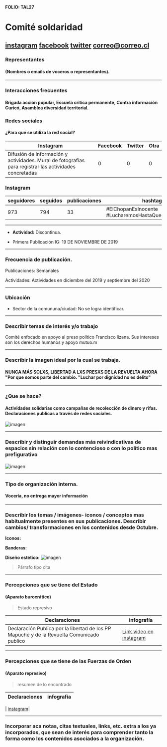 #### FOLIO: TAL27
# Comité soldaridad 

[instagram](https://www.instagram.com/comitedesolidaridadconfco/)
[facebook]()
[twitter]()
<correo@correo.cl>
---

### Representantes
#### (Nombres o emails de voceros o representantes).

---
### Interacciones frecuentes
#### Brigada acción popular, Escuela critica permanente, Contra información Curicó, Asamblea diversidad territorial.

### Redes sociales
#### ¿Para qué se utiliza la red social?
| Instagram | Facebook | Twitter | Otra 
|---|---|---|---|
|Difusión de información y actividades. Mural de fotografías para registrar las actividades concretadas|0|0| 0|

### **Instagram**
| seguidores | seguidos | publicaciones | hashtag 
|---|---|---|---|
|973|794|33| #ElChopanEsInocente #LucharemosHastaQueSeHagaJusticia

---

* **Actividad:**   Discontinua.

* Primera Publicación IG: 19 DE NOVIEMBRE DE 2019


---
### Frecuencia de publicación.

Publicaciones: Semanales

Actividades: Actividades en diciembre del 2019 y septiembre del 2020

---
### Ubicación
* Sector de la comununa/ciudad: No se logra identificar. 

---
### Describir temas de interés y/o trabajo
Comité enfocado en apoyo al preso político Francisco lizana. Sus intereses son los derechos humanos y apoyo mutuo.m

---
### Describir la imagen ideal por la cual se trabaja.
#### NUNCA MÁS SOLXS, LIBERTAD A LXS PRESXS DE LA REVUELTA AHORA "Por que somos parte del cambio. "Luchar por dignidad no es delito"

---
### ¿Que se hace?
####  Actividades solidarias como campañas de recolección de dinero y rifas. Declaraciones publicas a través de redes sociales. 
![imagen](2.jpg)

---
### Describir y distinguir demandas más reivindicativas de espacios sin relación con lo contencioso o con lo político mas prefigurativo
#### 

![imagen](1.jpg)

---
### Tipo de organización interna.
#### Vocería, no entrega mayor información

---
### Describir los temas / imágenes- iconos / conceptos mas habitualmente presentes en sus publicaciones. Describir cambios/ transformaciones en los contenidos desde Octubre.

**Iconos:**

**Banderas:**

**Diseño estético:**
![imagen](4.jpg)

> Párrafo tipo cita 

---
### Percepciones que se tiene del Estado
#### (Aparato burocrático)
> Estado represivo

| Declaraciones | infografía | 
|---|---|
|Declaración Publica por la libertad de los PP Mapuche y de la Revuelta Comunicado publico| [Link video en instagram](https://www.instagram.com/p/CEaa2Xvp_-e/) |

---
### Percepciones que se tiene de las Fuerzas de Orden
#### (Aparato represivo)
> resumen de lo encontrado

| Declaraciones | infografía | 
|---|---|
|
[instagram](https://www.instagram.com/p/B-vCU3tJmDi/)| 

---
### Incorporar aca notas, citas textuales, links, etc. extra a los ya incorporados, que sean de interés para comprender tanto la forma como los contenidos asociados a la organización.
